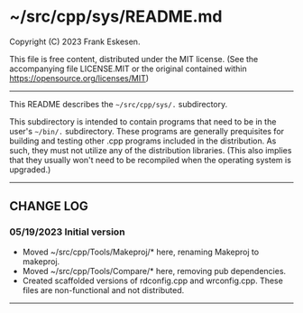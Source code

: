 <!-- -------------------------------------------------------------------------
//
//       Copyright (c) 2023 Frank Eskesen.
//
//       This file is free content, distributed under the MIT license.
//       (See accompanying file LICENSE.MIT or the original contained
//       within https://opensource.org/licenses/MIT)
//
//----------------------------------------------------------------------------
//
// Title-
//       ~/src/cpp/sys/README.md
//
// Purpose-
//       Subdirector description and change log
//
// Last change date-
//       2023/05/19
//
-------------------------------------------------------------------------- -->
# ~/src/cpp/sys/README.md

Copyright (C) 2023 Frank Eskesen.

This file is free content, distributed under the MIT license.
(See the accompanying file LICENSE.MIT or the original contained
within https://opensource.org/licenses/MIT)

----

This README describes the `~/src/cpp/sys/.` subdirectory.

This subdirectory is intended to contain programs that need to be in the
user's `~/bin/.` subdirectory.
These programs are generally prequisites for building and testing other .cpp
programs included in the distribution.
As such, they must not utilize any of the distribution libraries.
(This also implies that they usually won't need to be recompiled when the
operating system is upgraded.)

----

## CHANGE LOG
### 05/19/2023 Initial version
- Moved ~/src/cpp/Tools/Makeproj/* here, renaming Makeproj to makeproj.
- Moved ~/src/cpp/Tools/Compare/* here, removing pub dependencies.
- Created scaffolded versions of rdconfig.cpp and wrconfig.cpp.
These files are non-functional and not distributed.

----
